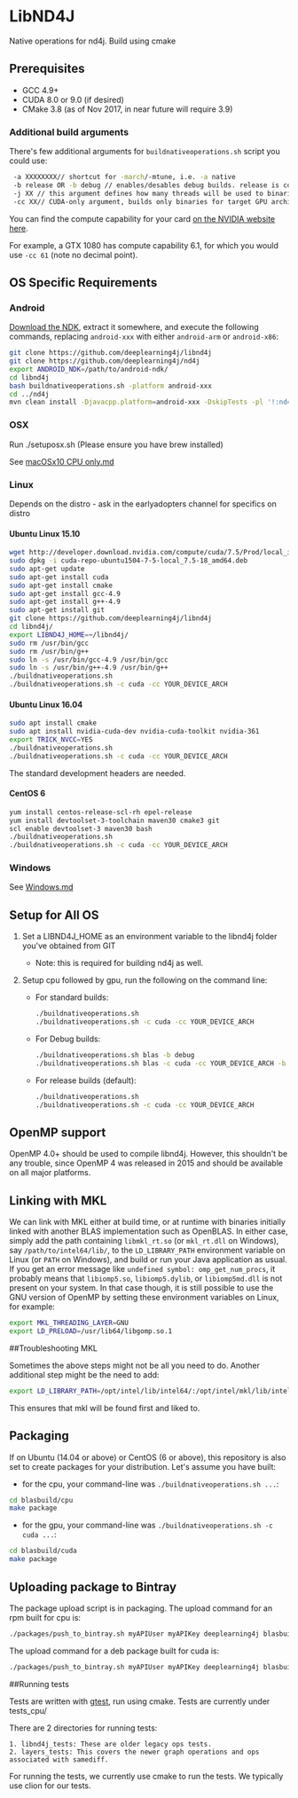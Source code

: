 # LibND4J

Native operations for nd4j. Build using cmake

## Prerequisites

* GCC 4.9+
* CUDA 8.0 or 9.0 (if desired)
* CMake 3.8 (as of Nov 2017, in near future will require 3.9)

### Additional build arguments

There's few additional arguments for `buildnativeoperations.sh` script you could use:

```bash
 -a XXXXXXXX// shortcut for -march/-mtune, i.e. -a native
 -b release OR -b debug // enables/desables debug builds. release is considered by default
 -j XX // this argument defines how many threads will be used to binaries on your box. i.e. -j 8 
 -cc XX// CUDA-only argument, builds only binaries for target GPU architecture. use this for fast builds
```

You can find the compute capability for your card [on the NVIDIA website here](https://developer.nvidia.com/cuda-gpus).

For example, a GTX 1080 has compute capability 6.1, for which you would use ```-cc 61``` (note no decimal point).


## OS Specific Requirements

### Android

[Download the NDK](https://developer.android.com/ndk/downloads/), extract it somewhere, and execute the following commands, replacing `android-xxx` with either `android-arm` or `android-x86`:

```bash
git clone https://github.com/deeplearning4j/libnd4j
git clone https://github.com/deeplearning4j/nd4j
export ANDROID_NDK=/path/to/android-ndk/
cd libnd4j
bash buildnativeoperations.sh -platform android-xxx
cd ../nd4j
mvn clean install -Djavacpp.platform=android-xxx -DskipTests -pl '!:nd4j-cuda-9.0,!:nd4j-cuda-9.0-platform,!:nd4j-tests'
```

### OSX

Run ./setuposx.sh (Please ensure you have brew installed)

See [macOSx10 CPU only.md](macOSx10%20%28CPU%20only%29.md)

### Linux

Depends on the distro - ask in the earlyadopters channel for specifics
on distro

#### Ubuntu Linux 15.10

```bash
wget http://developer.download.nvidia.com/compute/cuda/7.5/Prod/local_installers/cuda-repo-ubuntu1504-7-5-local_7.5-18_amd64.deb
sudo dpkg -i cuda-repo-ubuntu1504-7-5-local_7.5-18_amd64.deb
sudo apt-get update
sudo apt-get install cuda
sudo apt-get install cmake
sudo apt-get install gcc-4.9
sudo apt-get install g++-4.9
sudo apt-get install git
git clone https://github.com/deeplearning4j/libnd4j
cd libnd4j/
export LIBND4J_HOME=~/libnd4j/
sudo rm /usr/bin/gcc
sudo rm /usr/bin/g++
sudo ln -s /usr/bin/gcc-4.9 /usr/bin/gcc
sudo ln -s /usr/bin/g++-4.9 /usr/bin/g++
./buildnativeoperations.sh
./buildnativeoperations.sh -c cuda -сс YOUR_DEVICE_ARCH
```
#### Ubuntu Linux 16.04

```bash
sudo apt install cmake
sudo apt install nvidia-cuda-dev nvidia-cuda-toolkit nvidia-361
export TRICK_NVCC=YES
./buildnativeoperations.sh
./buildnativeoperations.sh -c cuda -сс YOUR_DEVICE_ARCH

```

The standard development headers are needed.

#### CentOS 6

```bash
yum install centos-release-scl-rh epel-release
yum install devtoolset-3-toolchain maven30 cmake3 git
scl enable devtoolset-3 maven30 bash
./buildnativeoperations.sh
./buildnativeoperations.sh -c cuda -сс YOUR_DEVICE_ARCH
```

### Windows

See [Windows.md](windows.md)

## Setup for All OS

1. Set a LIBND4J_HOME as an environment variable to the libnd4j folder you've obtained from GIT
     *  Note: this is required for building nd4j as well.

2. Setup cpu followed by gpu, run the following on the command line:
     * For standard builds:

        ```bash
        ./buildnativeoperations.sh
        ./buildnativeoperations.sh -c cuda -сс YOUR_DEVICE_ARCH
        ```

     * For Debug builds:

        ```bash
        ./buildnativeoperations.sh blas -b debug
        ./buildnativeoperations.sh blas -c cuda -сс YOUR_DEVICE_ARCH -b debug
        ```

     * For release builds (default):

        ```bash
        ./buildnativeoperations.sh
        ./buildnativeoperations.sh -c cuda -сс YOUR_DEVICE_ARCH
        ```

## OpenMP support

OpenMP 4.0+ should be used to compile libnd4j. However, this shouldn't be any trouble, since OpenMP 4 was released in 2015 and should be available on all major platforms.

## Linking with MKL

We can link with MKL either at build time, or at runtime with binaries initially linked with another BLAS implementation such as OpenBLAS. In either case, simply add the path containing `libmkl_rt.so` (or `mkl_rt.dll` on Windows), say `/path/to/intel64/lib/`, to the `LD_LIBRARY_PATH` environment variable on Linux (or `PATH` on Windows), and build or run your Java application as usual. If you get an error message like `undefined symbol: omp_get_num_procs`, it probably means that `libiomp5.so`, `libiomp5.dylib`, or `libiomp5md.dll` is not present on your system. In that case though, it is still possible to use the GNU version of OpenMP by setting these environment variables on Linux, for example:

```bash
export MKL_THREADING_LAYER=GNU
export LD_PRELOAD=/usr/lib64/libgomp.so.1
```

##Troubleshooting MKL

Sometimes the above steps might not be all you need to do. Another additional step might be the need to 
add:

```bash
export LD_LIBRARY_PATH=/opt/intel/lib/intel64/:/opt/intel/mkl/lib/intel64
```
This ensures that mkl will be found first and liked to.


## Packaging

If on Ubuntu (14.04 or above) or CentOS (6 or above), this repository is also
set to create packages for your distribution. Let's assume you have built:

- for the cpu, your command-line was `./buildnativeoperations.sh ...`:

```bash
cd blasbuild/cpu
make package
```

- for the gpu, your command-line was `./buildnativeoperations.sh -c cuda ...`:

```bash
cd blasbuild/cuda
make package
```

## Uploading package to Bintray

The package upload script is in packaging. The upload command for an rpm built
for cpu is:

``` bash
./packages/push_to_bintray.sh myAPIUser myAPIKey deeplearning4j blasbuild/cpu/libnd4j-0.8.0.fc7.3.1611.x86_64.rpm https://github.com/deeplearning4j
```


The upload command for a deb package built for cuda is:

``` bash
./packages/push_to_bintray.sh myAPIUser myAPIKey deeplearning4j blasbuild/cuda/libnd4j-0.8.0.fc7.3.1611.x86_64.deb https://github.com/deeplearning4j
```

##Running tests

Tests are written with [gtest](https://github.com/google/googletest), 
run using cmake.
Tests are currently under tests_cpu/

There are 2 directories for running tests: 

    1. libnd4j_tests: These are older legacy ops tests.
    2. layers_tests: This covers the newer graph operations and ops associated with samediff.


For running the tests, we currently use cmake to run the tests.
We typically use clion for our tests.

